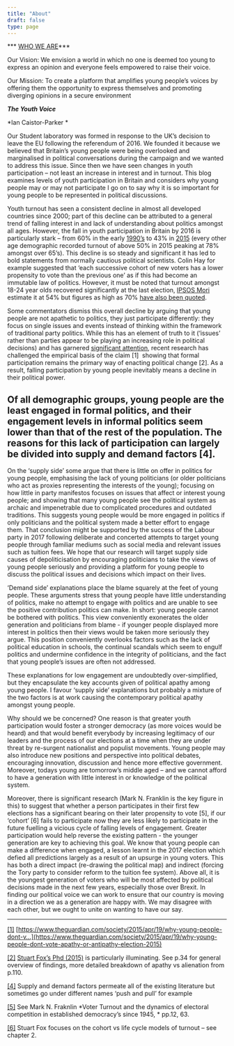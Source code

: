 ```yaml
---
title: "About"
draft: false
type: page
---
```

***                          [WHO WE ARE](https://amplify.uk.com/about/team)***

Our Vision: We envision a world in which no one is deemed too young to express an opinion and everyone feels empowered to raise their voice.

Our Mission: To create a platform that amplifies young people’s voices by offering them the opportunity to express themselves and promoting diverging opinions in a secure environment

***The Youth Voice***

*Ian Caistor-Parker *

Our Student laboratory was formed in response to the UK’s decision to leave the EU following the referendum of 2016. We founded it because we believed that Britain’s young people were being overlooked and marginalised in political conversations during the campaign and we wanted to address this issue. Since then we have seen changes in youth participation – not least an increase in interest and in turnout. This blog examines levels of youth participation in Britain and considers why young people may or may not participate I go on to say why it is so important for young people to be represented in political discussions.

Youth turnout has seen a consistent decline in almost all developed countries since 2000; part of this decline can be attributed to a general trend of falling interest in and lack of understanding about politics amongst all ages. However, the fall in youth participation in Britain by 2016 is particularly stark – from 60% in the early [1990’s](http://www.electionanalysis.uk/uk-election-analysis-2015/section-2-voters/bringing-out-the-youth-vote-young-people-and-the-2015-general-election/) to 43% in [2015](http://www.ukpolitical.info/Turnout15.htm) (every other age demographic recorded turnout of above 50% in 2015 peaking at 78% amongst over 65’s). This decline is so steady and significant it has led to bold statements from normally cautious political scientists. Colin Hay for example suggested that ‘each successive cohort of new voters has a lower propensity to vote than the previous one’ as if this had become an immutable law of politics. However, it must be noted that turnout amongst 18-24 year olds recovered significantly at the last election, [IPSOS Mori](https://www.ipsos.com/ipsos-mori/en-uk/how-britain-voted-2017-election) estimate it at 54% but figures as high as 70% [have also been quoted](http://www.bbc.co.uk/news/election-2017-40220032).

Some commentators dismiss this overall decline by arguing that young people are not apathetic to politics, they just participate differently: they focus on single issues and events instead of thinking within the framework of traditional party politics. While this has an element of truth to it (‘issues’ rather than parties appear to be playing an increasing role in political decisions) and has garnered [significant attention](https://www.theguardian.com/society/2015/apr/19/why-young-people-dont-vote-apathy-or-antipathy-election-2015), recent research has challenged the empirical basis of the claim [1]  showing that formal participation remains the primary way of enacting political change [2]. As a result, falling participation by young people inevitably means a decline in their political power.

## Of all demographic groups, young people are the least engaged in formal politics, and their engagement levels in informal politics seem lower than that of the rest of the population. The reasons for this lack of participation can largely be divided into supply and demand factors [4].

On the ‘supply side’ some argue that there is little on offer in politics for young people, emphasising the lack of young politicians (or older politicians who act as proxies representing the interests of the young); focusing on how little in party manifestos focuses on issues that affect or interest young people; and showing that many young people see the political system as archaic and impenetrable due to complicated procedures and outdated traditions. This suggests young people would be more engaged in politics if only politicians and the political system made a better effort to engage them. That conclusion might be supported by the success of the Labour party in 2017 following deliberate and concerted attempts to target young people through familiar mediums such as social media and relevant issues such as tuition fees. We hope that our research will target supply side causes of depoliticisation by encouraging politicians to take the views of young people seriously and providing a platform for young people to discuss the political issues and decisions which impact on their lives.

‘Demand side’ explanations place the blame squarely at the feet of young people. These arguments stress that young people have little understanding of politics, make no attempt to engage with politics and are unable to see the positive contribution politics can make. In short: young people cannot be bothered with politics. This view conveniently exonerates the older generation and politicians from blame - if younger people displayed more interest in politics then their views would be taken more seriously they argue. This position conveniently overlooks factors such as the lack of political education in schools, the continual scandals which seem to engulf politics and undermine confidence in the integrity of politicians, and the fact that young people’s issues are often not addressed.

These explanations for low engagement are undoubtedly over-simplified, but they encapsulate the key accounts given of political apathy among young people. I favour ‘supply side’ explanations but probably a mixture of the two factors is at work causing the contemporary political apathy amongst young people.

Why should we be concerned? One reason is that greater youth participation would foster a stronger democracy (as more voices would be heard) and that would benefit everybody by increasing legitimacy of our leaders and the process of our elections at a time when they are under threat by re-surgent nationalist and populist movements. Young people may also introduce new positions and perspective into political debates, encouraging innovation, discussion and hence more effective government. Moreover, todays young are tomorrow’s middle aged – and we cannot afford to have a generation with little interest in or knowledge of the political system.

Moreover, there is significant research (Mark N. Franklin is the key figure in this) to suggest that whether a person participates in their first few elections has a significant bearing on their later propensity to vote [5], if our ‘cohort’ [6] fails to participate now they are less likely to participate in the future fuelling a vicious cycle of falling levels of engagement. Greater participation would help reverse the existing pattern - the younger generation are key to achieving this goal. We know that young people can make a difference when engaged, a lesson learnt in the 2017 election which defied all predictions largely as a result of an upsurge in young voters. This has both a direct impact (re-drawing the political map) and indirect (forcing the Tory party to consider reform to the tuition fee system). Above all, it is the youngest generation of voters who will be most affected by political decisions made in the next few years, especially those over Brexit. In finding our political voice we can work to ensure that our country is moving in a direction we as a generation are happy with. We may disagree with each other, but we ought to unite on wanting to have our say.

---

[[1]](https://amplify.uk.com/about#_ftnref6) [https://www.theguardian.com/society/2015/apr/19/why-young-people-dont-v…](https://www.theguardian.com/society/2015/apr/19/why-young-people-dont-vote-apathy-or-antipathy-election-2015)

[[2]](https://amplify.uk.com/about#_ftnref7) [Stuart Fox’s Phd (2015)](http://eprints.nottingham.ac.uk/30532/1/Final%20Corrected%20Version%20-%20Apathy%2C%20Alienation%20and%20Young%20People%20The%20Political%20Engagement%20of%20British%20Millennials.pdf) is particularly illuminating. See p.34 for general overview of findings, more detailed breakdown of apathy vs alienation from p.110.

[[4]](https://amplify.uk.com/about#_ftnref9) Supply and demand factors permeate all of the existing literature but sometimes go under different names ‘push and pull’ for example

[[5]](https://amplify.uk.com/about#_ftnref10) See Mark N. Fraknlin *Voter Turnout and the dynamics of electoral competition in established democracy’s since 1945, * pp.12, 63.

[[6]](https://amplify.uk.com/about#_ftnref11) Stuart Fox focuses on the cohort vs life cycle models of turnout – see chapter 2.
